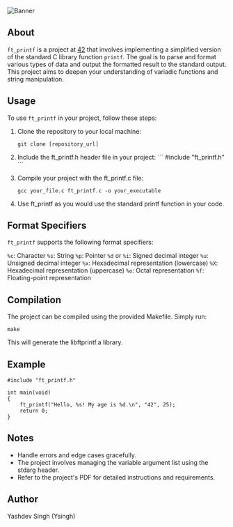 
![Banner](https://github.com/byaliego/42-project-badges/blob/main/covers/cover-ft_printf-bonus.png?raw=true)

## About

`ft_printf` is a project at [42](https://www.42.fr/) that involves implementing a simplified version of the standard C library function `printf`. The goal is to parse and format various types of data and output the formatted result to the standard output. This project aims to deepen your understanding of variadic functions and string manipulation.

## Usage

To use `ft_printf` in your project, follow these steps:

1. Clone the repository to your local machine:

   ```
   git clone [repository_url]
   ```
2. Include the ft_printf.h header file in your project:
    ´´´
    #include "ft_printf.h"
    ´´´
3. Compile your project with the ft_printf.c file:
    ```
    gcc your_file.c ft_printf.c -o your_executable
    ```
4. Use ft_printf as you would use the standard printf function in your code.

## Format Specifiers
`ft_printf` supports the following format specifiers:

`%c`: Character
`%s`: String
`%p`: Pointer
`%d` or `%i`: Signed decimal integer
`%u`: Unsigned decimal integer
`%x`: Hexadecimal representation (lowercase)
`%X`: Hexadecimal representation (uppercase)
`%o`: Octal representation
`%f`: Floating-point representation

## Compilation
The project can be compiled using the provided Makefile. Simply run:

    make

This will generate the libftprintf.a library.

## Example
    #include "ft_printf.h"

    int main(void)
    {
        ft_printf("Hello, %s! My age is %d.\n", "42", 25);
        return 0;
    }

## Notes
- Handle errors and edge cases gracefully.
- The project involves managing the variable argument list using the stdarg header.
- Refer to the project's PDF for detailed instructions and requirements.


## Author

Yashdev Singh (Ysingh)
